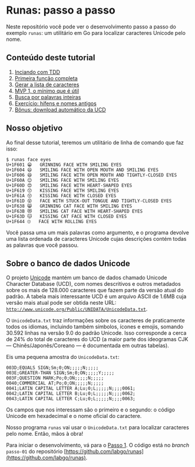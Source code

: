 # Runas: passo a passo

Neste repositório você pode ver o desenvolvimento passo a passo do exemplo `runas`: um utilitário em Go para localizar caracteres Unicode pelo nome.

## Conteúdo deste tutorial

1. [Inciando com TDD](passo-01)
2. [Primeira função completa](passo-02)
3. [Gerar a lista de caracteres](passo-03)
4. [MVP 1, o mínimo que é útil](passo-04)
5. [Busca por palavras inteiras](passo-05)
6. [Exercício: hífens e nomes antigos](passo-06)
7. [Bônus: download automático da UCD](passo-07)


## Nosso objetivo

Ao final desse tutorial, teremos um utilitário de linha de comando que faz isso:

```
$ runas face eyes
U+1F601	😁	GRINNING FACE WITH SMILING EYES
U+1F604	😄	SMILING FACE WITH OPEN MOUTH AND SMILING EYES
U+1F606	😆	SMILING FACE WITH OPEN MOUTH AND TIGHTLY-CLOSED EYES
U+1F60A	😊	SMILING FACE WITH SMILING EYES
U+1F60D	😍	SMILING FACE WITH HEART-SHAPED EYES
U+1F619	😙	KISSING FACE WITH SMILING EYES
U+1F61A	😚	KISSING FACE WITH CLOSED EYES
U+1F61D	😝	FACE WITH STUCK-OUT TONGUE AND TIGHTLY-CLOSED EYES
U+1F638	😸	GRINNING CAT FACE WITH SMILING EYES
U+1F63B	😻	SMILING CAT FACE WITH HEART-SHAPED EYES
U+1F63D	😽	KISSING CAT FACE WITH CLOSED EYES
U+1F644	🙄	FACE WITH ROLLING EYES
```

Você passa uma um mais palavras como argumento, e o programa devolve uma lista ordenada de caracteres Unicode cujas descrições contém todas as palavras que você passou.


## Sobre o banco de dados Unicode

O projeto [Unicode](http://unicode.org) mantém um banco de dados chamado Unicode Character Database (UCD), com nomes descritivos e outros metadados sobre os mais de 128.000 caracteres que fazem parte da versão atual do padrão. A tabela mais interessante UCD é um arquivo ASCII de 1.6MB cuja versão mais atual pode ser obtida neste URL: [`http://www.unicode.org/Public/UNIDATA/UnicodeData.txt`](http://www.unicode.org/Public/UNIDATA/UnicodeData.txt).

O `UnicodeData.txt` traz informações sobre os caracteres de praticamente todos os idiomas, incluindo também símbolos, ícones e emojis, somando 30.592 linhas na versão 9.0 do padrão Unicode. Isso corresponde a cerca de 24% do total de caracteres do UCD (a maior parte dos ideogramas CJK — Chinês/Japonês/Coreano — é documentada em outras tabelas).

Eis uma pequena amostra do `UnicodeData.txt`:

```
003D;EQUALS SIGN;Sm;0;ON;;;;;N;;;;;
003E;GREATER-THAN SIGN;Sm;0;ON;;;;;Y;;;;;
003F;QUESTION MARK;Po;0;ON;;;;;N;;;;;
0040;COMMERCIAL AT;Po;0;ON;;;;;N;;;;;
0041;LATIN CAPITAL LETTER A;Lu;0;L;;;;;N;;;;0061;
0042;LATIN CAPITAL LETTER B;Lu;0;L;;;;;N;;;;0062;
0043;LATIN CAPITAL LETTER C;Lu;0;L;;;;;N;;;;0063;
```

Os campos que nos interessam são o primeiro e o segundo: o código Unicode em hexadecimal e o nome oficial do caractere.

Nosso programa `runas` vai usar o `UnicodeData.txt` para localizar caracteres pelo nome. Então, mãos à obra!

Para iniciar o desenvolvimento, vá para o [Passo 1](passo-01). O código está no _branch_ `passo-01` do repositório [https://github.com/labgo/runas](https://github.com/labgo/runas).

